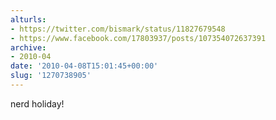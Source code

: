 ```yaml
---
alturls:
- https://twitter.com/bismark/status/11827679548
- https://www.facebook.com/17803937/posts/107354072637391
archive:
- 2010-04
date: '2010-04-08T15:01:45+00:00'
slug: '1270738905'
---
```


nerd holiday!

